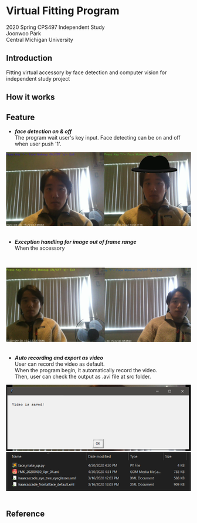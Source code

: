 
# Virtual Fitting Program
<p>2020 Spring CPS497 Independent Study<br>
Joonwoo Park<br>
Central Michigan University</p>


## Introduction
Fitting virtual accessory by face detection and computer vision for independent study project

## How it works


## Feature
  - ***face detection on & off***<br>
  The program wait user's key input.
  Face detecting can be on and off when user push '1'.<br>
  
![detecting_onoff](docs/detecting_onoff.png)
&nbsp;




  - ***Exception handling for image out of frame range***<br>
  When the accessory 
  <br>
  
![range_over](docs/range_over.png)
&nbsp;


  - ***Auto recording and export as video***<br>
  User can record the video as default.<br>
  When the program begin, it automatically record the video.<br>
  Then, user can check the output as .avi file at src folder.<br>
  
![record_msg](docs/record_msg.PNG)
![saved_file](docs/saved_file.PNG)
&nbsp;

## Reference





